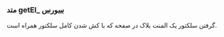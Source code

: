 <h3>
متد getEl_
<a class="ext-link" href="classes_Tetris_Gameplay.js.html#line24" target="_blank">سورس</a>
</h3>
گرفتن سلکتور یک المنت بلاک در صفحه که با کش شدن کامل سلکتور همراه است.
